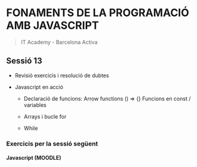 # FONAMENTS DE LA PROGRAMACIÓ AMB JAVASCRIPT

> IT Academy - Barcelona Activa

## Sessió 13

- Revisió exercicis i resolució de dubtes

- Javascript en acció

  - Declaració de funcions:
    Arrow functions () => {}
    Funcions en const / variables

  - Arrays i bucle for

  - While

### Exercicis per la sessió següent

#### Javascript (MOODLE)
